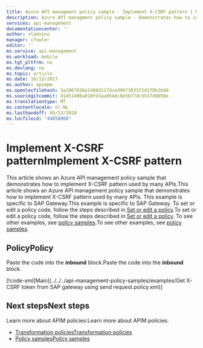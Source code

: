 ```yaml
---
title: Azure API managment policy sample - Implement X-CSRF pattern | Microsoft Docs
description: Azure API managment policy sample - Demonstrates how to implement X-CSRF pattern used by many APIs. This example is specific to SAP Gateway.
services: api-management
documentationcenter: ''
author: vladvino
manager: cfowler
editor: ''
ms.service: api-management
ms.workload: mobile
ms.tgt_pltfrm: na
ms.devlang: na
ms.topic: article
ms.date: 10/13/2017
ms.author: apimpm
ms.openlocfilehash: 3a2067836a1488d117dced96f3935f2d1f8b1b48
ms.sourcegitcommit: d1451406a010fd3aa854dc8e5b77dc5537d8050e
ms.translationtype: MT
ms.contentlocale: nl-NL
ms.lasthandoff: 09/13/2018
ms.locfileid: "44858068"
---
```

# <a name="implement-x-csrf-pattern"></a><span data-ttu-id="1d8c5-104">Implement X-CSRF pattern</span><span class="sxs-lookup"><span data-stu-id="1d8c5-104">Implement X-CSRF pattern</span></span>

<span data-ttu-id="1d8c5-105">This article shows an Azure API management policy sample that demonstrates how to implement X-CSRF pattern used by many APIs.</span><span class="sxs-lookup"><span data-stu-id="1d8c5-105">This article shows an Azure API management policy sample that demonstrates how to implement X-CSRF pattern used by many APIs.</span></span> <span data-ttu-id="1d8c5-106">This example is specific to SAP Gateway.</span><span class="sxs-lookup"><span data-stu-id="1d8c5-106">This example is specific to SAP Gateway.</span></span> <span data-ttu-id="1d8c5-107">To set or edit a policy code, follow the steps described in [Set or edit a policy](../set-edit-policies.md).</span><span class="sxs-lookup"><span data-stu-id="1d8c5-107">To set or edit a policy code, follow the steps described in [Set or edit a policy](../set-edit-policies.md).</span></span> <span data-ttu-id="1d8c5-108">To see other examples, see [policy samples](../policy-samples.md).</span><span class="sxs-lookup"><span data-stu-id="1d8c5-108">To see other examples, see [policy samples](../policy-samples.md).</span></span>

## <a name="policy"></a><span data-ttu-id="1d8c5-109">Policy</span><span class="sxs-lookup"><span data-stu-id="1d8c5-109">Policy</span></span>

<span data-ttu-id="1d8c5-110">Paste the code into the **inbound** block.</span><span class="sxs-lookup"><span data-stu-id="1d8c5-110">Paste the code into the **inbound** block.</span></span>

[!code-xml[Main](../../../api-management-policy-samples/examples/Get X-CSRF token from SAP gateway using send request.policy.xml)]

## <a name="next-steps"></a><span data-ttu-id="1d8c5-111">Next steps</span><span class="sxs-lookup"><span data-stu-id="1d8c5-111">Next steps</span></span>

<span data-ttu-id="1d8c5-112">Learn more about APIM policies:</span><span class="sxs-lookup"><span data-stu-id="1d8c5-112">Learn more about APIM policies:</span></span>

+ [<span data-ttu-id="1d8c5-113">Transformation policies</span><span class="sxs-lookup"><span data-stu-id="1d8c5-113">Transformation policies</span></span>](../api-management-transformation-policies.md)
+ [<span data-ttu-id="1d8c5-114">Policy samples</span><span class="sxs-lookup"><span data-stu-id="1d8c5-114">Policy samples</span></span>](../policy-samples.md)

